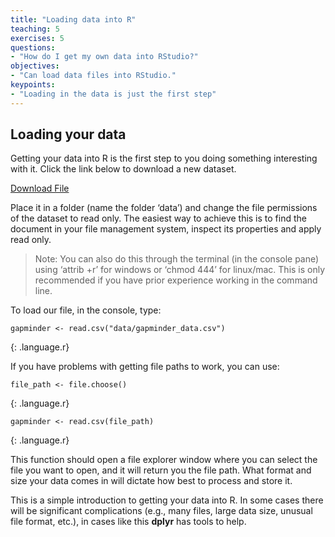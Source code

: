 ```yaml
---
title: "Loading data into R"
teaching: 5
exercises: 5
questions:
- "How do I get my own data into RStudio?"
objectives:
- "Can load data files into RStudio."
keypoints:
- "Loading in the data is just the first step"
---
```


## Loading your data

Getting your data into R is the first step to you doing something interesting with it. Click the link below to download a new dataset.

[Download File](../fig/gapminder_data.csv)

Place it in a folder (name the folder ‘data’) and change the file permissions of the dataset to read only. The easiest way to achieve this is to find the document in your file management system, inspect its properties and apply read only. 

>Note: You can also do this through the terminal (in the console pane) using ‘attrib +r’ for windows or ‘chmod 444’ for linux/mac. 
>This is only recommended if you have prior experience working in the command line.

To load our file, in the console, type:

```
gapminder <- read.csv("data/gapminder_data.csv")
```
{: .language.r}


If you have problems with getting file paths to work, you can use:

```
file_path <- file.choose()
```
{: .language.r}

```
gapminder <- read.csv(file_path)
```
{: .language.r}

This function should open a file explorer window where you can select the file you want to open, and it will return you the file path. What format and size your data comes in will dictate how best to process and store it.

This is a simple introduction to getting your data into R. In some cases there will be significant complications (e.g., many files, large data size, unusual file format, etc.), in cases like this **dplyr** has tools to help.


